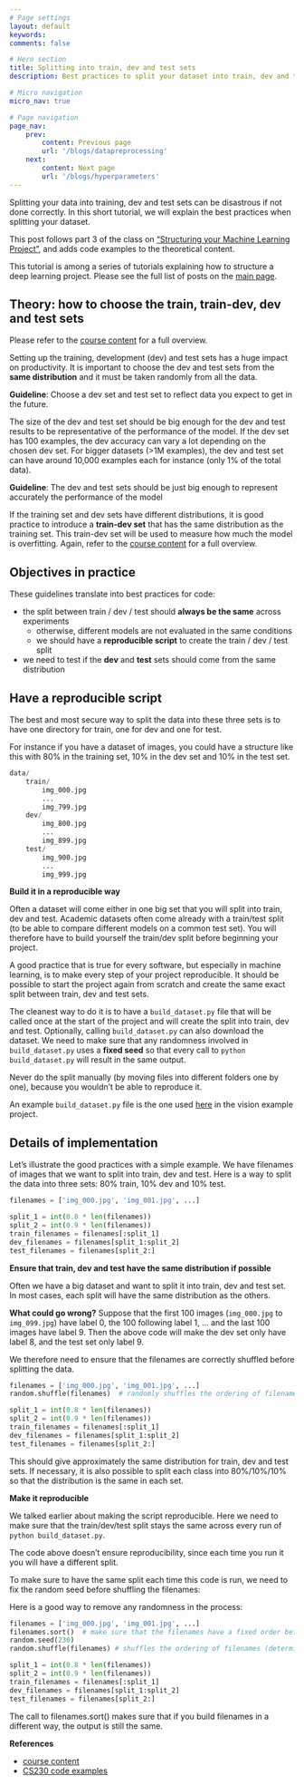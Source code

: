 ```yaml
---
# Page settings
layout: default
keywords:
comments: false

# Hero section
title: Splitting into train, dev and test sets
description: Best practices to split your dataset into train, dev and test sets

# Micro navigation
micro_nav: true

# Page navigation
page_nav:
    prev:
        content: Previous page
        url: '/blogs/datapreprocessing'
    next:
        content: Next page
        url: '/blogs/hyperparameters'
---
```

Splitting your data into training, dev and test sets can be disastrous if not done correctly. In this short tutorial, we will explain the best practices when splitting your dataset.

This post follows part 3 of the class on [“Structuring your Machine Learning Project”](https://www.coursera.org/learn/machine-learning-projects), and adds code examples to the theoretical content.

This tutorial is among a series of tutorials explaining how to structure a deep learning project. Please see the full list of posts on the [main page](/blog).

    
## **Theory: how to choose the train, train-dev, dev and test sets**

Please refer to the [course content](https://www.coursera.org/learn/machine-learning-projects) for a full overview.

Setting up the training, development (dev) and test sets has a huge impact on productivity. It is important to choose the dev and test sets from the **same distribution** and it must be taken randomly from all the data.

**Guideline**: Choose a dev set and test set to reflect data you expect to get in the future.

The size of the dev and test set should be big enough for the dev and test results to be representative of the performance of the model. If the dev set has 100 examples, the dev accuracy can vary a lot depending on the chosen dev set. For bigger datasets (>1M examples), the dev and test set can have around 10,000 examples each for instance (only 1% of the total data).

**Guideline**: The dev and test sets should be just big enough to represent accurately the performance of the model

If the training set and dev sets have different distributions, it is good practice to introduce a **train-dev set** that has the same distribution as the training set. This train-dev set will be used to measure how much the model is overfitting. Again, refer to the [course content](https://www.coursera.org/learn/machine-learning-projects) for a full overview.

## **Objectives in practice**

These guidelines translate into best practices for code:
- the split between train / dev / test should **always be the same** across experiments
    - otherwise, different models are not evaluated in the same conditions
    - we should have a **reproducible script** to create the train / dev / test split
- we need to test if the **dev** and **test** sets should come from the same distribution

## **Have a reproducible script**

The best and most secure way to split the data into these three sets is to have one directory for train, one for dev and one for test.

For instance if you have a dataset of images, you could have a structure like this with 80% in the training set, 10% in the dev set and 10% in the test set.

```python
data/
    train/
        img_000.jpg
        ...
        img_799.jpg
    dev/
        img_800.jpg
        ...
        img_899.jpg
    test/
        img_900.jpg
        ...
        img_999.jpg
```

**Build it in a reproducible way**

Often a dataset will come either in one big set that you will split into train, dev and test. Academic datasets often come already with a train/test split (to be able to compare different models on a common test set). You will therefore have to build yourself the train/dev split before beginning your project.

A good practice that is true for every software, but especially in machine learning, is to make every step of your project reproducible. It should be possible to start the project again from scratch and create the same exact split between train, dev and test sets.

The cleanest way to do it is to have a `build_dataset.py` file that will be called once at the start of the project and will create the split into train, dev and test. Optionally, calling `build_dataset.py` can also download the dataset. We need to make sure that any randomness involved in `build_dataset.py` uses a **fixed seed** so that every call to `python build_dataset.py` will result in the same output.

Never do the split manually (by moving files into different folders one by one), because you wouldn’t be able to reproduce it.

An example `build_dataset.py` file is the one used [here](https://github.com/cs230-stanford/cs230-code-examples/blob/master/tensorflow/vision/build_dataset.py) in the vision example project.

## **Details of implementation**

Let’s illustrate the good practices with a simple example. We have filenames of images that we want to split into train, dev and test. Here is a way to split the data into three sets: 80% train, 10% dev and 10% test.

```python
filenames = ['img_000.jpg', 'img_001.jpg', ...]

split_1 = int(0.8 * len(filenames))
split_2 = int(0.9 * len(filenames))
train_filenames = filenames[:split_1]
dev_filenames = filenames[split_1:split_2]
test_filenames = filenames[split_2:]
```

**Ensure that train, dev and test have the same distribution if possible**

Often we have a big dataset and want to split it into train, dev and test set. In most cases, each split will have the same distribution as the others.

**What could go wrong?** Suppose that the first 100 images (`img_000.jpg` to `img_099.jpg`) have label 0, the 100 following label 1, … and the last 100 images have label 9. Then the above code will make the dev set only have label 8, and the test set only label 9.

We therefore need to ensure that the filenames are correctly shuffled before splitting the data.

```python
filenames = ['img_000.jpg', 'img_001.jpg', ...]
random.shuffle(filenames)  # randomly shuffles the ordering of filenames

split_1 = int(0.8 * len(filenames))
split_2 = int(0.9 * len(filenames))
train_filenames = filenames[:split_1]
dev_filenames = filenames[split_1:split_2]
test_filenames = filenames[split_2:]
```

This should give approximately the same distribution for train, dev and test sets. If necessary, it is also possible to split each class into 80%/10%/10% so that the distribution is the same in each set.

**Make it reproducible**

We talked earlier about making the script reproducible. Here we need to make sure that the train/dev/test split stays the same across every run of `python build_dataset.py`.

The code above doesn’t ensure reproducibility, since each time you run it you will have a different split.

To make sure to have the same split each time this code is run, we need to fix the random seed before shuffling the filenames:

Here is a good way to remove any randomness in the process:

```python
filenames = ['img_000.jpg', 'img_001.jpg', ...]
filenames.sort()  # make sure that the filenames have a fixed order before shuffling
random.seed(230)
random.shuffle(filenames) # shuffles the ordering of filenames (deterministic given the chosen seed)

split_1 = int(0.8 * len(filenames))
split_2 = int(0.9 * len(filenames))
train_filenames = filenames[:split_1]
dev_filenames = filenames[split_1:split_2]
test_filenames = filenames[split_2:]
```

The call to filenames.sort() makes sure that if you build filenames in a different way, the output is still the same.

**References**
- [course content](https://www.coursera.org/learn/machine-learning-projects)
- [CS230 code examples](https://github.com/cs230-stanford/cs230-code-examples)

